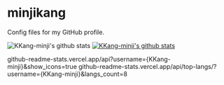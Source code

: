 # minjikang
Config files for my GitHub profile.

![KKang-minji's github stats](https://github-readme-stats.vercel.app/api?username=KKang-minji&show_icons=true)
[![KKang-minji's github stats](https://github-readme-stats.vercel.app/api/top-langs/?username=KKang-minji&show_icons=true&hide_border=true&title_color=004386&icon_color=004386&layout=compact)](https://github.com/KKang-minji)

github-readme-stats.vercel.app/api?username={KKang-minji}&show_icons=true
github-readme-stats.vercel.app/api/top-langs/?username={KKang-minji}&langs_count=8
